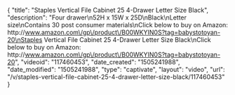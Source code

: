 {
    "title": "Staples Vertical File Cabinet 25 4-Drawer Letter Size Black",
    "description": "Four drawer\n52H x 15W x 25D\nBlack\nLetter size\nContains 30 post consumer materials\nClick below to buy on Amazon: http:\/\/www.amazon.com\/gp\/product\/B00WKYIN0S?tag=babystotoyan-20\nStaples Vertical File Cabinet 25 4-Drawer Letter Size Black\nClick below to buy on Amazon: http:\/\/www.amazon.com\/gp\/product\/B00WKYIN0S?tag=babystotoyan-20",
    "videoid": "117460453",
    "date_created": "1505241988",
    "date_modified": "1505241988",
    "type": "captivate",
    "layout": "video",
    "url": "\/v\/staples-vertical-file-cabinet-25-4-drawer-letter-size-black\/117460453"
}